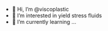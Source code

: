- 👋 Hi, I’m @viscoplastic
- 👀 I’m interested in yield stress fluids
- 🌱 I’m currently learning ...

<!---
viscoplastic/viscoplastic is a ✨ special ✨ repository because its `README.md` (this file) appears on your GitHub profile.
You can click the Preview link to take a look at your changes.
--->

